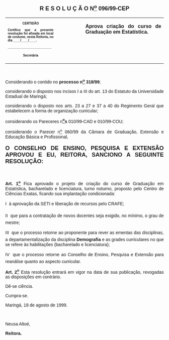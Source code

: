 <BODY>

<B><FONT FACE="Arial" SIZE=4><P ALIGN="CENTER"></P>
<P ALIGN="CENTER">R E S O L U &Ccedil; &Atilde; O  N<U><SUP>o</U></SUP> 096/99-CEP</P>
</B></FONT><FONT FACE="Arial"><P ALIGN="JUSTIFY"></P></FONT>
<TABLE CELLSPACING=0 BORDER=0 CELLPADDING=7 WIDTH=621>
<TR><TD WIDTH="32%" VALIGN="TOP">
<B><FONT FACE="Arial" SIZE=1><P ALIGN="CENTER">CERTID&Atilde;O</P>
<P ALIGN="JUSTIFY">   Certifico que a presente resolu&ccedil;&atilde;o foi afixada em local de costume, nesta Reitoria, no dia ____/____/____.</P>
<P ALIGN="JUSTIFY"></P>
<P ALIGN="JUSTIFY">_________________________</P>
<P ALIGN="CENTER">Secret&aacute;ria</B></FONT></TD>
<TD WIDTH="17%" VALIGN="TOP">&nbsp;</TD>
<TD WIDTH="52%" VALIGN="TOP">
<B><FONT FACE="Arial"><P ALIGN="JUSTIFY">Aprova cria&ccedil;&atilde;o do curso de Gradua&ccedil;&atilde;o em Estat&iacute;stica.</P>
<P ALIGN="JUSTIFY"></B></FONT></TD>
</TR>
</TABLE>

<FONT FACE="Arial"><P ALIGN="JUSTIFY">&nbsp;</P>
<P ALIGN="JUSTIFY">&#9;Considerando o contido no <B>processo n<U><SUP>o</U></SUP> 318/99</B>;</P>
<P ALIGN="JUSTIFY">&#9;considerando o disposto nos incisos I a III do art. 13 do Estatuto da Universidade Estadual de Maring&aacute;;</P>
<P ALIGN="JUSTIFY">&#9;considerando o disposto nos arts. 23 a 27 e 37 a 40 do Regimento Geral que estabelecem a forma de organiza&ccedil;&atilde;o curricular;</P>
<P ALIGN="JUSTIFY">&#9;considerando os Pareceres n<B><U><SUP>o</U>s</B></SUP> 010/99-CAD e 010/99-COU; </P>
<P ALIGN="JUSTIFY">&#9;considerando o Parecer n<U><SUP>o</U> </SUP>060/99 da C&acirc;mara de Gradua&ccedil;&atilde;o, Extens&atilde;o e Educa&ccedil;&atilde;o B&aacute;sica e Profissional,</P>
<P ALIGN="JUSTIFY"> </P>
<P ALIGN="JUSTIFY"></P>
</FONT><B><FONT FACE="Arial" SIZE=4><P ALIGN="JUSTIFY">O CONSELHO DE ENSINO, PESQUISA E EXTENS&Atilde;O APROVOU E EU, REITORA, SANCIONO A SEGUINTE RESOLU&Ccedil;&Atilde;O:</P>
</B></FONT><FONT FACE="Arial"><P ALIGN="JUSTIFY"></P>
<P ALIGN="JUSTIFY">&nbsp;</P>
<P ALIGN="JUSTIFY">&#9;<B>Art. 1<U><SUP>o</B></U></SUP> Fica aprovado o projeto de cria&ccedil;&atilde;o do curso de Gradua&ccedil;&atilde;o em Estat&iacute;stica, bacharelado e licenciatura, turno noturno, proposto pelo Centro de Ci&ecirc;ncias Exatas, ficando sua implanta&ccedil;&atilde;o condicionada:</P>
<P ALIGN="JUSTIFY">&#9;I  &agrave; aprova&ccedil;&atilde;o da SETI e libera&ccedil;&atilde;o de recursos pelo CRAFE;</P>
<P ALIGN="JUSTIFY">&#9;II  que para a contrata&ccedil;&atilde;o de novos docentes seja exigido, no m&iacute;nimo, o grau de mestre;</P>
<P ALIGN="JUSTIFY">&#9;III  que o processo retorne ao proponente para rever as ementas das disciplinas, a departamentaliza&ccedil;&atilde;o da disciplina <B>Demografia</B> e as grades curriculares no que se refere &agrave;s habilita&ccedil;&otilde;es (bacharelado e licenciatura);</P>
<P ALIGN="JUSTIFY">&#9;IV  que o processo retorne ao Conselho de Ensino, Pesquisa e Extens&atilde;o para rean&aacute;lise quanto ao aspecto curricular.</P>
<P ALIGN="JUSTIFY">&#9;<B>Art. 2<U><SUP>o</B></U></SUP> Esta resolu&ccedil;&atilde;o entrar&aacute; em vigor na data de sua publica&ccedil;&atilde;o, revogadas as disposi&ccedil;&otilde;es em contr&aacute;rio.</P>
<P ALIGN="JUSTIFY">&#9;D&ecirc;-se ci&ecirc;ncia.</P>
<P ALIGN="JUSTIFY">&#9;Cumpra-se.</P>
<P ALIGN="JUSTIFY"></P>
<P ALIGN="JUSTIFY">Maring&aacute;, 18 de agosto de 1999.</P>
<P ALIGN="JUSTIFY"></P>
<P ALIGN="JUSTIFY">&nbsp;</P>
<P ALIGN="JUSTIFY">Neusa Alto&eacute;,</P>
<B><P ALIGN="JUSTIFY">Reitora.</P></B></FONT></BODY>
